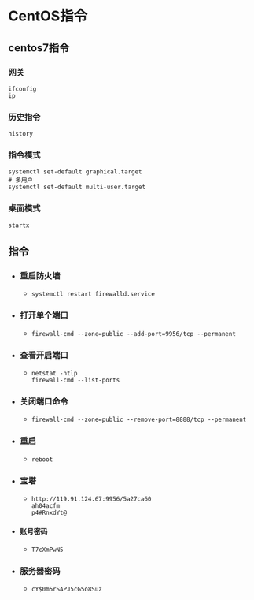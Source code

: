 #  CentOS指令

## centos7指令

### 网关

```text
ifconfig
ip  
```

### 历史指令

```text
history
```

### 指令模式

```text
systemctl set-default graphical.target
# 多用户
systemctl set-default multi-user.target
```

### 桌面模式

```text
startx
```

## 指令

- ### 重启防火墙
  - ```text
    systemctl restart firewalld.service
    ```

- ### 打开单个端口

  - ```text
    firewall-cmd --zone=public --add-port=9956/tcp --permanent
    ```

- ### 查看开启端口

  - ```text
    netstat -ntlp
    firewall-cmd --list-ports
    ```

- ### 关闭端口命令
  - ```text
    firewall-cmd --zone=public --remove-port=8888/tcp --permanent
    ```

- ### 重启

  - ```text
    reboot
    ```

- ### 宝塔

  - ```text
    http://119.91.124.67:9956/5a27ca60
    ah04acfm
    p4#RnxdYt@
    ```

- #### 账号密码

  - ```text
    T7cXmPwN5
    ```

- ### 服务器密码

  - ```text
    cY$0m5rSAPJ5cG5o8Suz
    ```
